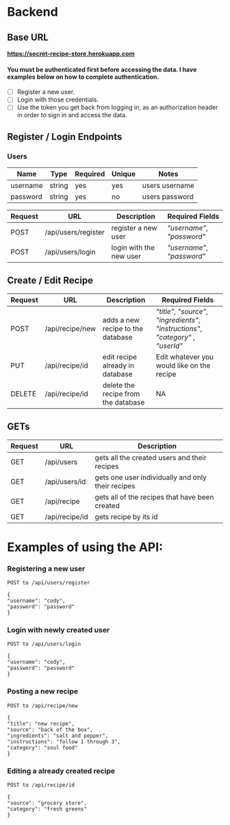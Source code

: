 # Backend

## Base URL

**https://secret-recipe-store.herokuapp.com**

#### You must be authenticated first before accessing the data. I have examples below on how to complete authentication.

- [ ] Register a new user.
- [ ] Login with those credentials.
- [ ] Use the token you get back from logging in, as an authorization header in order to sign in and access the data.

## Register / Login Endpoints

### Users

| Name     | Type   | Required | Unique | Notes          |
| -------- | ------ | -------- | ------ | -------------- |
| username | string | yes      | yes    | users username |
| password | string | yes      | no     | users password |

| Request | URL                 | Description             | Required Fields            |
| ------- | ------------------- | ----------------------- | -------------------------- |
| POST    | /api/users/register | register a new user     | _"username"_, _"password"_ |
| POST    | /api/users/login    | login with the new user | _"username"_, _"password"_ |

## Create / Edit Recipe

| Request | URL             | Description                         | Required Fields                                                                     |
| ------- | --------------- | ----------------------------------- | ----------------------------------------------------------------------------------- |
| POST    | /api/recipe/new | adds a new recipe to the database   | _"title"_, _"source"_, _"ingredients"_, _"instructions"_, _"category"_ , _"userId"_ |
| PUT     | /api/recipe/id  | edit recipe already in database     | Edit whatever you would like on the recipe                                          |
| DELETE  | /api/recipe/id  | delete the recipe from the database | NA                                                                                  |

## GETs

| Request | URL            | Description                                       |
| ------- | -------------- | ------------------------------------------------- |
| GET     | /api/users     | gets all the created users and their recipes      |
| GET     | /api/users/id  | gets one user individually and only their recipes |
| GET     | /api/recipe    | gets all of the recipes that have been created    |
| GET     | /api/recipe/id | gets recipe by its id                             |

# Examples of using the API:

### Registering a new user

    POST to /api/users/register

    {
    "username": "cody",
    "password": "password"
    }

### Login with newly created user

    POST to /api/users/login

    {
    "username": "cody",
    "password": "password"
    }

### Posting a new recipe

    POST to /api/recipe/new

    {
    "title": "new recipe",
    "source": "back of the box",
    "ingredients": "salt and pepper",
    "instructions": "follow 1 through 3",
    "category": "soul food"
    }

### Editing a already created recipe

    POST to /api/recipe/id

    {
    "source": "grocery store",
    "category": "fresh greens"
    }

